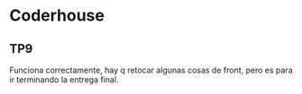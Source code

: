 # Coderhouse
## TP9

Funciona correctamente, hay q retocar algunas cosas de front, pero es para ir terminando la entrega final.

